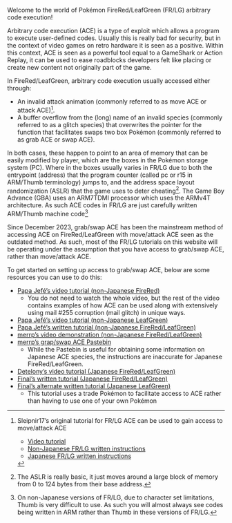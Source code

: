 Welcome to the world of Pokémon FireRed/LeafGreen (FR/LG) arbitrary code execution!

Arbitrary code execution (ACE) is a type of exploit which allows a program to execute user-defined codes.
Usually this is really bad for security, but in the context of video games on retro hardware it is seen as a positive.
Within this context, ACE is seen as a powerful tool equal to a GameShark or Action Replay, it can be used to ease roadblocks developers felt like placing or create new content not originally part of the game.

In FireRed/LeafGreen, arbitrary code execution usually accessed either through:

- An invalid attack animation (commonly referred to as move ACE or attack ACE)[^1].
- A buffer overflow from the (long) name of an invalid species (commonly referred to as a glitch species) that overwrites the pointer for the function that facilitates swaps two box Pokémon (commonly referred to as grab ACE or swap ACE).

In both cases, these happen to point to an area of memory that can be easily modified by player, which are the boxes in the Pokémon storage system (PC).
Where in the boxes usually varies in FR/LG due to both the entrypoint (address) that the program counter (called pc or r15 in ARM/Thumb terminology) jumps to, and the address space layout randomization (ASLR) that the game uses to deter cheating[^2].
The Game Boy Advance (GBA) uses an ARM7TDMI processor which uses the ARMv4T architecture.
As such ACE codes in FR/LG are just carefully written ARM/Thumb machine code[^3]

Since December 2023, grab/swap ACE has been the mainstream method of accessing ACE on FireRed/LeafGreen with move/attack ACE seen as the outdated method.
As such, most of the FR/LG tutorials on this website will be operating under the assumption that you have access to grab/swap ACE, rather than move/attack ACE.

To get started on setting up access to grab/swap ACE, below are some resources you can use to do this:

- [Papa Jefé’s video tutorial (non-Japanese FireRed)](https://www.youtube.com/watch?v=3jkcq8e9NO4&t)
    - You do not need to watch the whole video, but the rest of the video contains examples of how ACE can be used along with extensively using mail #255 corruption (mail glitch) in unique ways.
- [Papa Jefé’s video tutorial (non-Japanese LeafGreen)](https://www.youtube.com/watch?v=8d2kd2_iVps)
- [Papa Jefé’s written tutorial (non-Japanese FireRed/LeafGreen)](https://docs.google.com/spreadsheets/d/1b0cQkzVpqpMv40desNHaAH-NbHXXdANsS9edXnhdfCk/edit?gid=1742936281#gid=1742936281)
- [merrp’s video demonstration (non-Japanese FireRed/LeafGreen)](https://www.youtube.com/watch?v=yVhK4pLC9ac)
- [merrp’s grap/swap ACE Pastebin](https://pastebin.com/pDXf5rGD)
    - While the Pastebin is useful for obtaining some information on Japanese ACE species, the instructions are inaccurate for Japanese FireRed/LeafGreen.
- [Detelony’s video tutorial (Japanese FireRed/LeafGreen)](https://www.youtube.com/watch?v=i9d4AyI2l1A)
- [Final’s written tutorial (Japanese FireRed/LeafGreen)](https://github.com/it-is-final/jpn-frlg-helper/blob/main/docs/ace-setup.md)
- [Final’s alternate written tutorial (Japanese LeafGreen)](https://github.com/it-is-final/PokeG3ACE/blob/main/ace_notes/JP-LeafGreen-AltMethod/JP-LeafGreen-AltMethod.md)
    - This tutorial uses a trade Pokémon to facilitate access to ACE rather than having to use one of your own Pokémon

[^1]:
    Sleipnir17’s original tutorial for FR/LG ACE can be used to gain access to move/attack ACE

    - [Video tutorial](https://www.youtube.com/watch?v=kwOIOzczs8w)
    - [Non-Japanese FR/LG written instructions](https://pastebin.com/UFspsi9N)
    - [Japanese FR/LG written instructions](https://pastebin.com/BpGZgxnm)
[^2]: The ASLR is really basic, it just moves around a large block of memory from 0 to 124 bytes from their base address.
[^3]:
    On non-Japanese versions of FR/LG, due to character set limitations, Thumb is very difficult to use.
    As such you will almost always see codes being written in ARM rather than Thumb in these versions of FR/LG.
